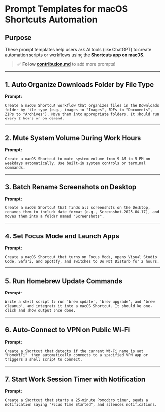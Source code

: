 # **Prompt Templates for macOS Shortcuts Automation**

## **Purpose**

These prompt templates help users ask AI tools (like ChatGPT) to create automation scripts or workflows using the **Shortcuts app on macOS**.

> ✅ **Follow [contribution.md](../contribution.md)** to add more prompts!

---

## 1. Auto Organize Downloads Folder by File Type

**Prompt:**

```
Create a macOS Shortcut workflow that organizes files in the Downloads folder by file type (e.g., images to "Images", PDFs to "Documents", ZIPs to "Archives"). Move them into appropriate folders. It should run every 2 hours or on demand.
```

---

## 2. Mute System Volume During Work Hours

**Prompt:**

```
Create a macOS Shortcut to mute system volume from 9 AM to 5 PM on weekdays automatically. Use built-in system controls or terminal commands.
```

---

## 3. Batch Rename Screenshots on Desktop

**Prompt:**

```
Create a macOS Shortcut that finds all screenshots on the Desktop, renames them to include date format (e.g., Screenshot-2025-06-17), and moves them into a folder named "Screenshots".
```

---

## 4. Set Focus Mode and Launch Apps

**Prompt:**

```
Create a macOS Shortcut that turns on Focus Mode, opens Visual Studio Code, Safari, and Spotify, and switches to Do Not Disturb for 2 hours.
```

---

## 5. Run Homebrew Update Commands

**Prompt:**

```
Write a shell script to run 'brew update', 'brew upgrade', and 'brew cleanup', and integrate it into a macOS Shortcut. It should be one-click and show output once done.
```

---

## 6. Auto-Connect to VPN on Public Wi-Fi

**Prompt:**

```
Create a Shortcut that detects if the current Wi-Fi name is not "HomeWiFi", then automatically connects to a specified VPN app or triggers a shell script to connect.
```

---

## 7. Start Work Session Timer with Notification

**Prompt:**

```
Create a Shortcut that starts a 25-minute Pomodoro timer, sends a notification saying "Focus Time Started", and silences notifications.
```
